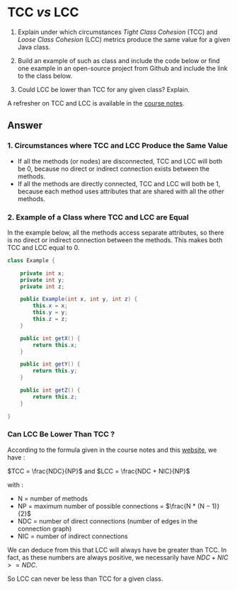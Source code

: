 # TCC *vs* LCC

1. Explain under which circumstances *Tight Class Cohesion* (TCC) and *Loose Class Cohesion* (LCC) metrics produce the same value for a given Java class. 

2. Build an example of such as class and include the code below or find one example in an open-source project from Github and include the link to the class below.

3. Could LCC be lower than TCC for any given class? Explain.

A refresher on TCC and LCC is available in the [course notes](https://oscarlvp.github.io/vandv-classes/#cohesion-graph).

## Answer

### 1. Circumstances where TCC and LCC Produce the Same Value
- If all the methods (or nodes) are disconnected, TCC and LCC will both be 0, because no direct or indirect connection exists between the methods.
- If all the methods are directly connected, TCC and LCC will both be 1, because each method uses attributes that are shared with all the other methods.

### 2. Example of a Class where TCC and LCC are Equal

In the example below, all the methods access separate attributes, so there is no direct or indirect connection between the methods. This makes both TCC and LCC equal to 0.

```java
class Example {

    private int x;
    private int y;
    private int z;

    public Example(int x, int y, int z) {
        this.x = x;
        this.y = y;
        this.z = z;
    }

    public int getX() {
        return this.x;
    }

    public int getY() {
        return this.y;
    }

    public int getZ() {
        return this.z;
    }

}
```

### Can LCC Be Lower Than TCC ?

According to the formula given in the course notes and this [website](https://www.aivosto.com/project/help/pm-oo-cohesion.html), we have :

$TCC = \frac{NDC}{NP}$
and
$LCC = \frac{NDC + NIC}{NP}$

with :
- N = number of methods
- NP = maximum number of possible connections = $\frac{N * (N − 1)}{2}$ 
- NDC = number of direct connections (number of edges in the connection graph)
- NIC = number of indirect connections

We can deduce from this that LCC will always have be greater than TCC. In fact, as these numbers are always positive, we necessarily have $NDC + NIC >= NDC$.

So LCC can never be less than TCC for a given class.

